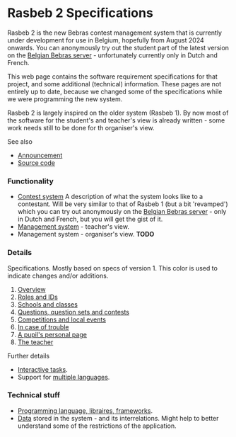 Rasbeb 2 Specifications
==

Rasbeb 2 is the new Bebras contest management system that
is currently under development for use in Belgium, hopefully from August 2024 onwards.
You can anonymously try out the student part of the latest version
on the [Belgian Bebras server](https://bebras.ugent.be/) - unfortunately currently only in Dutch and French.

This web page contains the software requirement specifications for that project, 
and some additional (technical) information. These pages are not entirely up to date, because we
changed some of the specifications while we were programming the new system.

Rasbeb 2 is largely inspired on the older system (Rasbeb 1). By now most of the software
for the student's and teacher's view is already written - some work needs still to be done for
th organiser's view.

See also
*  [Announcement](announcement.html)
*  [Source code](source.html)

### Functionality

* [Contest system](contest-system.html) A description of what the system looks like to a contestant. Will
  be very similar to that of Rasbeb 1 (but a bit 'revamped') which you can try out anonymously
  on the [Belgian Bebras server](https://bebras.ugent.be) - only in Dutch and French, but you will get the gist of it.
* [Management system](management-system.html) - teacher's view.
* Management system - organiser's view. **TODO**

### Details

Specifications. Mostly based on specs of version 1. <span class="new">This color is used to indicate changes and/or additions.</span>

1. [Overview](overview.html)
2. [Roles and IDs](roles.html)
3. [Schools and classes](classes.html)
4. [Questions, question sets and contests](questions.html)
5. [Competitions and local events](competition.html)
6. [In case of trouble](trouble.html)
7. [A pupil's personal page](pupil.html)
8. [The teacher](teacher.html)

Further details

* [Interactive tasks](interactive.html).
* Support for [multiple languages](languages.html).

### Technical stuff

* [Programming language, libraires, frameworks](libraries.html).
* [Data](data.html) stored in the system - and its interrelations. Might help to better understand some of the restrictions of the application.